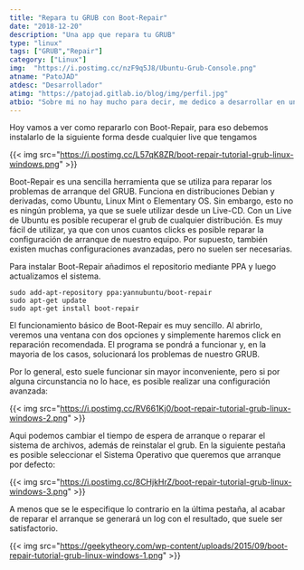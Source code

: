 ```yaml
---
title: "Repara tu GRUB con Boot-Repair"
date: "2018-12-20"
description: "Una app que repara tu GRUB"
type: "linux"
tags: ["GRUB","Repair"]
category: ["Linux"]
img:  "https://i.postimg.cc/nzF9q5J8/Ubuntu-Grub-Console.png"
atname: "PatoJAD"
atdesc: "Desarrollador"
atimg: "https://patojad.gitlab.io/blog/img/perfil.jpg"
atbio: "Sobre mi no hay mucho para decir, me dedico a desarrollar en una empresa de telecomunicaciones, utilizo linux desde el 2012 y hace años que es mi sistema operativo main. Soy una persona que busca crecer profesionalmente sin dejar de divertirse y hacer lo que me gusta. Siempre digo que cuando un proyecto sale es importante agradecer, por lo cual les recomiendo a todos leer la seccion Agreadecimientos en la cual me tome un tiempito para poder agradecer a todos y cada uno de los que hicieron posible todo esto."
---
```



Hoy vamos a ver como repararlo con Boot-Repair, para eso debemos instalarlo de la siguiente forma desde cualquier live que tengamos

{{< img src="https://i.postimg.cc/L57qK8ZR/boot-repair-tutorial-grub-linux-windows.png" >}}

Boot-Repair es una sencilla herramienta que se utiliza para reparar los problemas de arranque del GRUB. Funciona en distribuciones Debian y derivadas, como Ubuntu, Linux Mint o Elementary OS. Sin embargo, esto no es ningún problema, ya que se suele utilizar desde un Live-CD. Con un Live de Ubuntu es posible recuperar el grub de cualquier distribución. Es muy fácil de utilizar, ya que con unos cuantos clicks es posible reparar la configuración de arranque de nuestro equipo. Por supuesto, también existen muchas configuraciones avanzadas, pero no suelen ser necesarias.

Para instalar Boot-Repair añadimos el repositorio mediante PPA y luego actualizamos el sistema.


    sudo add-apt-repository ppa:yannubuntu/boot-repair
    sudo apt-get update
    sudo apt-get install boot-repair


El funcionamiento básico de Boot-Repair es muy sencillo. Al abrirlo, veremos una ventana con dos opciones y simplemente haremos click en reparación recomendada. El programa se pondrá a funcionar y, en la mayoria de los casos, solucionará los problemas de nuestro GRUB.

Por lo general, esto suele funcionar sin mayor inconveniente, pero si por alguna circunstancia no lo hace, es posible realizar una configuración avanzada:

{{< img src="https://i.postimg.cc/RV661Kj0/boot-repair-tutorial-grub-linux-windows-2.png" >}}

Aqui podemos cambiar el tiempo de espera de arranque o reparar el sistema de archivos, además de reinstalar el grub. En la siguiente pestaña es posible seleccionar el Sistema Operativo que queremos que arranque por defecto:

{{< img src="https://i.postimg.cc/8CHjkHrZ/boot-repair-tutorial-grub-linux-windows-3.png" >}}

A menos que se le especifique lo contrario en la última pestaña, al acabar de reparar el arranque se generará un log con el resultado, que suele ser satisfactorio.

{{< img src="https://geekytheory.com/wp-content/uploads/2015/09/boot-repair-tutorial-grub-linux-windows-1.png" >}}
